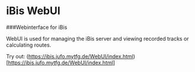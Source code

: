 # iBis WebUI

###Webinterface for iBis

WebUI is used for managing the iBis server and viewing recorded tracks or calculating routes.

Try out:
(https://ibis.jufo.mytfg.de/WebUI/index.html)[https://ibis.jufo.mytfg.de/WebUI/index.html]

